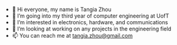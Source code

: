- 👋 Hi everyone, my name is Tangia Zhou
- 🌱 I’m going into my third year of computer engineering at UofT
- 👀 I’m interested in electronics, hardware, and communications
- 💞️ I’m looking at working on any projects in the engineering field
- 📫 You can reach me at tangia.zhou@gmail.com

<!---
tangiazhou/tangiazhou is a ✨ special ✨ repository because its `README.md` (this file) appears on your GitHub profile.
You can click the Preview link to take a look at your changes.
--->
